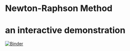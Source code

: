 # Newton-Raphson Method
# an interactive demonstration
[![Binder](https://mybinder.org/badge_logo.svg)](https://mybinder.org/v2/gh/rmcrae/NewtonRaphson/HEAD?labpath=Newton-Raphson%20Method%20bqplot.ipynb)
